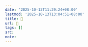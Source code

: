 ```yaml
---
date: '2025-10-13T11:29:24+08:00'
lastmod: '2025-10-13T13:04:51+08:00'
title: 󰡘
url: 󰡘
tags: []
src:
note:
---
```


